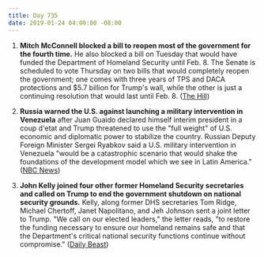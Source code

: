 ```yaml
---
title: Day 735
date: 2019-01-24 04:00:00 -08:00
---
```


1. **Mitch McConnell blocked a bill to reopen most of the government for the fourth time.** He also blocked a bill on Tuesday that would have funded the Department of Homeland Security until Feb. 8. The Senate is scheduled to vote Thursday on two bills that would completely reopen the government; one comes with three years of TPS and DACA protections and $5.7 billion for Trump's wall, while the other is just a continuing resolution that would last until Feb. 8. ([The Hill](https://thehill.com/blogs/floor-action/426668-mcconnell-blocks-bill-to-reopen-most-of-government))

2. **Russia warned the U.S. against launching a military intervention in Venezuela** after Juan Guaido declared himself interim president in a coup d'etat and Trump threatened to use the "full weight" of U.S. economic and diplomatic power to stabilize the country. Russian Deputy Foreign Minister Sergei Ryabkov said a U.S. military intervention in Venezuela "would be a catastrophic scenario that would shake the foundations of the development model which we see in Latin America." ([NBC News](https://www.nbcnews.com/news/world/russia-warns-u-s-against-military-intervention-venezuela-n962091))

3. **John Kelly joined four other former Homeland Security secretaries and called on Trump to end the government shutdown on national security grounds.** Kelly, along former DHS secretaries Tom Ridge, Michael Chertoff, Janet Napolitano, and Jeh Johnson sent a joint letter to Trump. "We call on our elected leaders," the letter reads, "to restore the funding necessary to ensure our homeland remains safe and that the Department's critical national security functions continue without compromise." ([Daily Beast](https://www.thedailybeast.com/ex-trump-chief-of-staff-john-kelly-calls-on-president-to-end-shutdown))